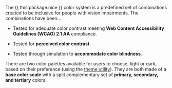 The {{ this.package.nice }} color system is a predefined set of combinations created to be inclusive for people with vision impairments. The combinations have been...

* Tested for adequate color contrast meeting **Web Content Accessibility Guidelines (WCAG) 2.1 AA** compliance.

* Tested for **perceived color contrast**.

* Tested through simulation to **accommodate color blindness**.

There are two color palettes available for users to choose, light or dark, based on their preference (using the [theme utility](/theme)). They are both made of a **base color scale** with a split complementary set of **primary, secondary, and tertiary** colors.
